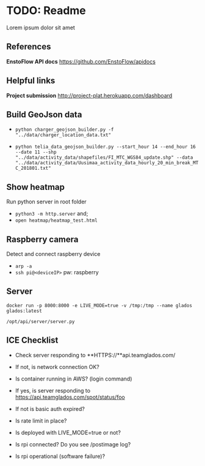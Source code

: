 # TODO: Readme

Lorem ipsum dolor sit amet

## References

**EnstoFlow API docs**
https://github.com/EnstoFlow/apidocs

## Helpful links

**Project submission**
http://project-plat.herokuapp.com/dashboard

## Build GeoJson data
* `python charger_geojson_builder.py -f "../data/charger_location_data.txt"`

* `python telia_data_geojson_builder.py --start_hour 14 --end_hour 16 --date 11 --shp "../data/activity_data/shapefiles/FI_MTC_WGS84_update.shp" --data "../data/activity_data/Uusimaa_activity_data_hourly_20_min_break_MTC_201801.txt" `

## Show heatmap
Run python server in root folder
* `python3 -m http.server` and;
* `open heatmap/heatmap_test.html`


## Raspberry camera
Detect and connect raspberry device
* `arp -a`
* `ssh pi@<deviceIP>` pw: raspberry

## Server

```
docker run -p 8000:8000 -e LIVE_MODE=true -v /tmp:/tmp --name glados glados:latest
```

`/opt/api/server/server.py`

## ICE Checklist

- Check server responding to **HTTPS://**api.teamglados.com/

- If not, is network connection OK?

- Is container running in AWS? (login command)

- If yes, is server responding to https://api.teamglados.com/spot/status/foo

- If not is basic auth expired?

- Is rate limit in place?

- Is deployed with LIVE_MODE=true or not?

- Is rpi connected? Do you see /postimage log?

- Is rpi operational (software failure)?
